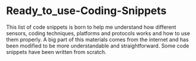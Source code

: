 # Ready_to_use-Coding-Snippets
This list of code snippets is born to help me understand how different sensors, coding techniques, platforms and protocols works and how to use them properly. A big part of this materials comes from the internet and has been modified to be more understandable and straightforward. Some code snippets have been written from scratch.
